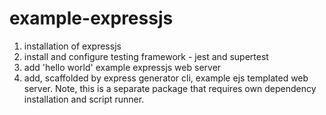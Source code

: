 # example-expressjs

1. installation of expressjs
2. install and configure testing framework - jest and supertest
3. add 'hello world' example expressjs web server
4. add, scaffolded by express generator cli, example ejs templated web server. Note, this is a separate package that requires own dependency installation and script runner.